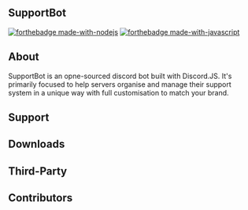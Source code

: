 ## SupportBot
[![forthebadge made-with-nodejs](https://img.shields.io/badge/Node.js-339933?style=for-the-badge&amp;logo=nodedotjs&amp;logoColor=white)]([https://www.python.org/](https://nodejs.org/en/)) [![forthebadge made-with-javascript](https://img.shields.io/badge/JavaScript-323330?style=for-the-badge&amp;logo=javascript&amp;logoColor=F7DF1E)]([https://javascript.com](https://javascript.com)) 

## About

SupportBot is an opne-sourced discord bot built with Discord.JS. It's primarily focused to help servers organise and manage their support system in a unique way with full customisation to match your brand. 

## Support

## Downloads

## Third-Party

## Contributors



